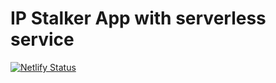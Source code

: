 # IP Stalker App with serverless service

[![Netlify Status](https://api.netlify.com/api/v1/badges/6b140aad-d90f-4bca-bcb6-69931bd06e18/deploy-status)](https://app.netlify.com/sites/eager-pike-6d5237/deploys)
